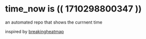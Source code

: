 # time_now is (( 1710298800347 ))

an automated repo that shows the currnent time

inspired by [breakingheatmap](https://github.com/breakingheatmap/breakingheatmap)